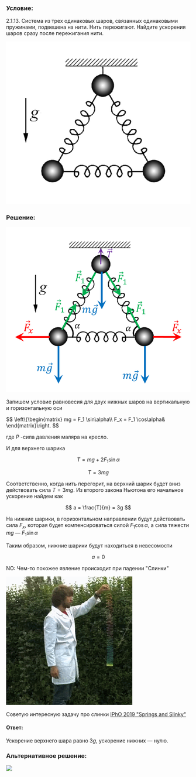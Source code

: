 ###  Условие:

$2.1.13.$ Система из трех одинаковых шаров, связанных одинаковыми пружинами, подвешена на нити. Нить пережигают. Найдите ускорения шаров сразу после пережигания нити.

![ К задаче 2.1.13 |532x469, 34%](../../img/2.1.13/statement.png)

###  Решение:

![ Силы действующие на систему |842x756, 46%](../../img/2.1.13/draw.png)

Запишем условие равновесия для двух нижных шаров на вертикальную и горизонтальную оси

$$
\left\\{\begin{matrix} mg = F_1 \sin\alpha\\\ F_x = F_1 \cos\alpha& \end{matrix}\right.
$$

где $P$ -сила давления маляра на кресло.

И для верхнего шарика

$$
T = mg + 2F_1 \sin\alpha
$$

$$
T = 3mg
$$

Соответственно, когда нить перегорит, на верхний шарик будет вниз действовать сила $T=3mg$. Из второго закона Ньютона его начальное ускорение найдем как

$$
a = \frac{T}{m} = 3g
$$

На нижние шарики, в горизонтальном направлении будут действовать сила $F_x$, которая будет компенсироваться силой $F_1 \cos\alpha$, а сила тяжести $mg$ — $F_1 \sin\alpha$

Таким образом, нижние шарики будут находиться в невесомости

$$
a=0
$$

NO: Чем-то похожее явление происходит при падении "Слинки"

![ Падение слинки |345x351, 46%](../../img/2.1.13/slinki.gif)

Советую интересную задачу про слинки [IPhO 2019 "Springs and Slinky"](https://s3.eu-central-1.amazonaws.com/physprob.com/files/ipho/2019_Israel_p1.pdf)

#### Ответ:

Ускорение верхнего шара равно $3g$, ускорение нижних — нулю.

###  Альтернативное решение:

![](https://www.youtube.com/embed/YkN_dFvKC7g?t=1184)